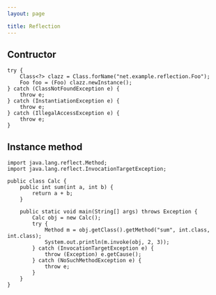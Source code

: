 ```yaml
---
layout: page

title: Reflection 
---
```


## Contructor 

    try {
        Class<?> clazz = Class.forName("net.example.reflection.Foo");
        Foo foo = (Foo) clazz.newInstance(); 
    } catch (ClassNotFoundException e) {
        throw e;
    } catch (InstantiationException e) {
        throw e;
    } catch (IllegalAccessException e) {
        throw e;
    }

## Instance method

    import java.lang.reflect.Method;
    import java.lang.reflect.InvocationTargetException;
    
    public class Calc {
        public int sum(int a, int b) {
            return a + b; 
        }
    
        public static void main(String[] args) throws Exception {
            Calc obj = new Calc();
            try {
                Method m = obj.getClass().getMethod("sum", int.class, int.class);
                System.out.println(m.invoke(obj, 2, 3));
            } catch (InvocationTargetException e) {
                throw (Exception) e.getCause();
            } catch (NoSuchMethodException e) {
                throw e;
            }
        }
    }

